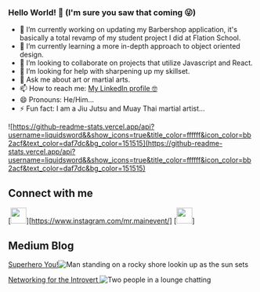 ### Hello World! 🥳 (I'm sure you saw that coming 😜)

- 🔭 I’m currently working on updating my Barbershop application, it's basically a total revamp of my student project I did at Flation School.
- 🌱 I’m currently learning a more in-depth approach to object oriented design.
- 👯 I’m looking to collaborate on projects that utilize Javascript and React.
- 🤔 I’m looking for help with sharpening up my skillset.
- 💬 Ask me about art or martial arts.
- 📫 How to reach me: [My LinkedIn profile 🤓](https://www.linkedin.com/in/auden-robertson-mba-88a75117/)
- 😄 Pronouns: He/Him...
- ⚡ Fun fact: I am a Jiu Jutsu and Muay Thai martial artist...

![https://github-readme-stats.vercel.app/api?username=liquidsword&&show_icons=true&title_color=ffffff&icon_color=bb2acf&text_color=daf7dc&bg_color=151515](https://github-readme-stats.vercel.app/api?username=liquidsword&&show_icons=true&title_color=ffffff&icon_color=bb2acf&text_color=daf7dc&bg_color=151515)

## Connect with me
[<img height="32" width="32" src="https://cdn.jsdelivr.net/npm/simple-icons@v6/icons/instagram.svg" />][https://www.instagram.com/mr.mainevent/] 
[<img height="32" width="32" src="https://cdn.jsdelivr.net/npm/simple-icons@v6/icons/linkedin.svg" />]



## Medium Blog
[Superhero You!](https://medium.com/@audenrobertson/superhero-you-1c097df46b22)![Man standing on a rocky shore lookin up as the sun sets](https://miro.medium.com/max/2000/1*FPSo2-VxjUzvX8xRfWfu5A.jpeg)

[Networking for the Introvert ](https://medium.com/@audenrobertson/networking-for-the-introvert-5d72779567f7)![Two people in a lounge chatting](https://miro.medium.com/max/2000/1*ikilL3JE1XxExbCkkoV7vQ.jpeg)


